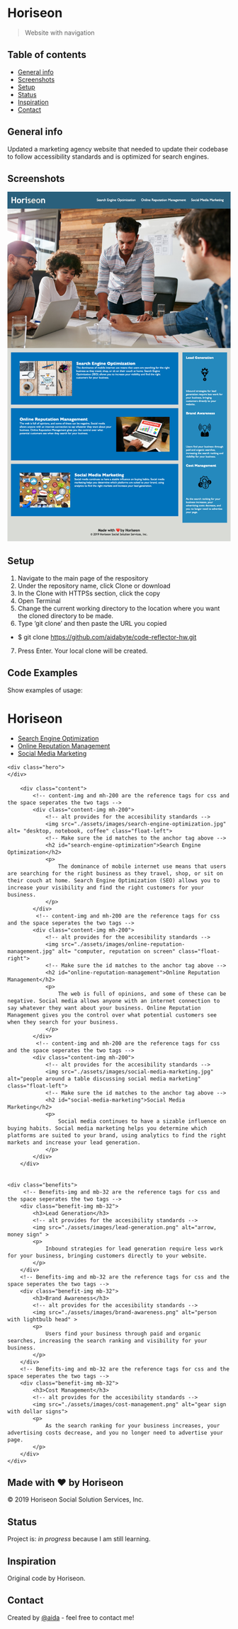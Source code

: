 # Horiseon
> Website with navigation

## Table of contents
* [General info](#general-info)
* [Screenshots](#screenshots)
* [Setup](#setup)
* [Status](#status)
* [Inspiration](#inspiration)
* [Contact](#contact)

## General info
Updated a marketing agency website that needed to update their codebase to follow accessibility standards and is optimized for search engines.

## Screenshots
![Example screenshot](screenshot/Screenshot_Horiseon.jpg)

## Setup

1. Navigate to the main page of the respository
2. Under the repository name, click Clone or download
3. In the Clone with HTTPSs section, click the copy
4. Open Terminal
5. Change the current working directory to the location where you want the cloned directory to be made.
6. Type ‘git clone’ and then paste the URL you copied
- $ git clone https://github.com/aidabyte/code-reflector-hw.git
7. Press Enter. Your local clone will be created.

## Code Examples
Show examples of usage:
<!DOCTYPE html>
<html lang="en-us">

<head>
    <meta charset="UTF-8" />
    <link rel="stylesheet" href="./assets/css/style.css">
    <!-- This is where the name of the company goes -->
    <title>Horiseon</title>
</head>

<body>
        <div class="header">
            <h1>Hori<span class="seo">seo</span>n</h1>
            <div>           
                <ul>
                    <!-- This is where you navigate within the website -->
                    <li>
                        <a href="#search-engine-optimization">Search Engine Optimization</a>
                    </li>
                    <li>
                        <a href="#online-reputation-management">Online Reputation Management</a>
                    </li>
                    <li>
                        <a href="#social-media-marketing">Social Media Marketing</a>
                    </li>
                </ul>
            </div>       
        </div>
   

    <div class="hero">
    </div>
    
        <div class="content">
            <!-- content-img and mh-200 are the reference tags for css and the space seperates the two tags -->
            <div class="content-img mh-200"> 
                <!-- alt provides for the accesibility standards -->
                <img src="./assets/images/search-engine-optimization.jpg" alt= "desktop, notebook, coffee" class="float-left">
                <!-- Make sure the id matches to the anchor tag above -->
                <h2 id="search-engine-optimization">Search Engine Optimization</h2> 
                <p>
                    The dominance of mobile internet use means that users are searching for the right business as they travel, shop, or sit on their couch at home. Search Engine Optimization (SEO) allows you to increase your visibility and find the right customers for your business.
                </p>
            </div>
             <!-- content-img and mh-200 are the reference tags for css and the space seperates the two tags -->
            <div class="content-img mh-200">
                <!-- alt provides for the accesibility standards -->
                <img src="./assets/images/online-reputation-management.jpg" alt= "computer, reputation on screen" class="float-right">
                <!-- Make sure the id matches to the anchor tag above -->
                <h2 id="online-reputation-management">Online Reputation Management</h2> 
                <p>
                    The web is full of opinions, and some of these can be negative. Social media allows anyone with an internet connection to say whatever they want about your business. Online Reputation Management gives you the control over what potential customers see when they search for your business.
                </p>
            </div>
             <!-- content-img and mh-200 are the reference tags for css and the space seperates the two tags -->
            <div class="content-img mh-200">
                <!-- alt provides for the accesibility standards -->
                <img src="./assets/images/social-media-marketing.jpg" alt="people around a table discussing social media marketing" class="float-left">
                <!-- Make sure the id matches to the anchor tag above -->
                <h2 id="social-media-marketing">Social Media Marketing</h2> 
                <p>
                    Social media continues to have a sizable influence on buying habits. Social media marketing helps you determine which platforms are suited to your brand, using analytics to find the right markets and increase your lead generation.
                </p>
            </div>
        </div>


    <div class="benefits">
         <!-- Benefits-img and mb-32 are the reference tags for css and the space seperates the two tags -->
        <div class="benefit-img mb-32">
            <h3>Lead Generation</h3>
            <!-- alt provides for the accesibility standards -->
            <img src="./assets/images/lead-generation.png" alt="arrow, money sign" >  
            <p>
                Inbound strategies for lead generation require less work for your business, bringing customers directly to your website.
            </p>
        </div>
        <!-- Benefits-img and mb-32 are the reference tags for css and the space seperates the two tags -->
        <div class="benefit-img mb-32">
            <h3>Brand Awareness</h3>
            <!-- alt provides for the accesibility standards -->
            <img src="./assets/images/brand-awareness.png" alt="person with lightbulb head" >
            <p>
                Users find your business through paid and organic searches, increasing the search ranking and visibility for your business.
            </p>
        </div>
        <!-- Benefits-img and mb-32 are the reference tags for css and the space seperates the two tags -->
        <div class="benefit-img mb-32">
            <h3>Cost Management</h3>
            <!-- alt provides for the accesibility standards -->
            <img src="./assets/images/cost-management.png" alt="gear sign with dollar signs">
            <p>
                As the search ranking for your business increases, your advertising costs decrease, and you no longer need to advertise your page.
            </p>
        </div>
    </div>
</body>
<div class="footer">
    <h2>Made with ❤️️ by Horiseon</h2>
    <p>
        &copy; 2019 Horiseon Social Solution Services, Inc.
    </p>
</div>
</html>

## Status
Project is: _in progress_ because I am still learning.

## Inspiration
Original code by Horiseon.

## Contact
Created by [@aida](https://github.com/aidabyte) - feel free to contact me!

